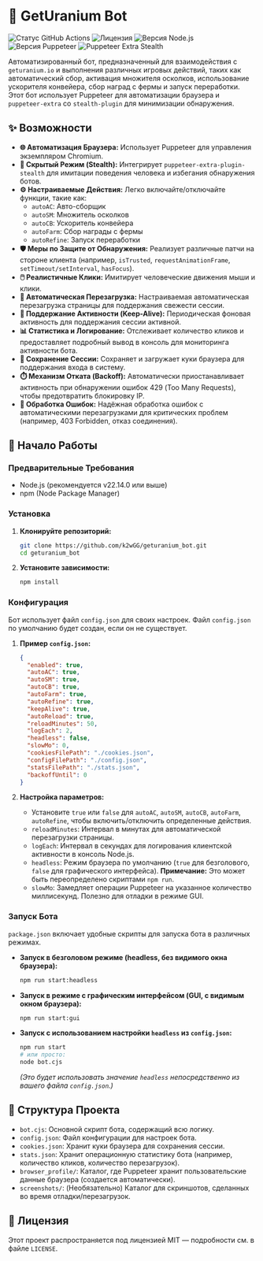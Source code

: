 # 🤖 GetUranium Bot

![Статус GitHub Actions](https://img.shields.io/badge/статус-активен-brightgreen)
![Лицензия](https://img.shields.io/badge/лицензия-MIT-blue.svg)
![Версия Node.js](https://img.shields.io/badge/node-v22.14.0%2B-brightgreen)
![Версия Puppeteer](https://img.shields.io/badge/puppeteer-^22.0.0-blue)
![Puppeteer Extra Stealth](https://img.shields.io/badge/stealth-плагин-lightgrey)

Автоматизированный бот, предназначенный для взаимодействия с `geturanium.io` и выполнения различных игровых действий, таких как автоматический сбор, активация множителя осколков, использование ускорителя конвейера, сбор наград с фермы и запуск переработки. Этот бот использует Puppeteer для автоматизации браузера и `puppeteer-extra` со `stealth-plugin` для минимизации обнаружения.

## ✨ Возможности

* **🌐 Автоматизация Браузера:** Использует Puppeteer для управления экземпляром Chromium.
* **👻 Скрытый Режим (Stealth):** Интегрирует `puppeteer-extra-plugin-stealth` для имитации поведения человека и избегания обнаружения ботов.
* **⚙️ Настраиваемые Действия:** Легко включайте/отключайте функции, такие как:
    * `autoAC`: Авто-сборщик
    * `autoSM`: Множитель осколков
    * `autoCB`: Ускоритель конвейера
    * `autoFarm`: Сбор награды с фермы
    * `autoRefine`: Запуск переработки
* **🛡️ Меры по Защите от Обнаружения:** Реализует различные патчи на стороне клиента (например, `isTrusted`, `requestAnimationFrame`, `setTimeout/setInterval`, `hasFocus`).
* **🖱️ Реалистичные Клики:** Имитирует человеческие движения мыши и клики.
* **🔄 Автоматическая Перезагрузка:** Настраиваемая автоматическая перезагрузка страницы для поддержания свежести сессии.
* **💖 Поддержание Активности (Keep-Alive):** Периодическая фоновая активность для поддержания сессии активной.
* **📊 Статистика и Логирование:** Отслеживает количество кликов и предоставляет подробный вывод в консоль для мониторинга активности бота.
* **🍪 Сохранение Сессии:** Сохраняет и загружает куки браузера для поддержания входа в систему.
* **⏱️ Механизм Отката (Backoff):** Автоматически приостанавливает активность при обнаружении ошибок 429 (Too Many Requests), чтобы предотвратить блокировку IP.
* **🚫 Обработка Ошибок:** Надёжная обработка ошибок с автоматическими перезагрузками для критических проблем (например, 403 Forbidden, отказ соединения).

## 🚀 Начало Работы

### Предварительные Требования

* Node.js (рекомендуется v22.14.0 или выше)
* npm (Node Package Manager)

### Установка

1.  **Клонируйте репозиторий:**

    ```bash
    git clone https://github.com/k2wGG/geturanium_bot.git
    cd geturanium_bot
    ```

2.  **Установите зависимости:**

    ```bash
    npm install
    ```

### Конфигурация

Бот использует файл `config.json` для своих настроек. Файл `config.json` по умолчанию будет создан, если он не существует.

1.  **Пример `config.json`:**

    ```json
    {
      "enabled": true,
      "autoAC": true,
      "autoSM": true,
      "autoCB": true,
      "autoFarm": true,
      "autoRefine": true,
      "keepAlive": true,
      "autoReload": true,
      "reloadMinutes": 50,
      "logEach": 2,
      "headless": false,
      "slowMo": 0,
      "cookiesFilePath": "./cookies.json",
      "configFilePath": "./config.json",
      "statsFilePath": "./stats.json",
      "backoffUntil": 0
    }
    ```

2.  **Настройка параметров:**
    * Установите `true` или `false` для `autoAC`, `autoSM`, `autoCB`, `autoFarm`, `autoRefine`, чтобы включить/отключить определенные действия.
    * `reloadMinutes`: Интервал в минутах для автоматической перезагрузки страницы.
    * `logEach`: Интервал в секундах для логирования клиентской активности в консоль Node.js.
    * `headless`: Режим браузера по умолчанию (`true` для безголового, `false` для графического интерфейса). **Примечание:** Это может быть переопределено скриптами `npm run`.
    * `slowMo`: Замедляет операции Puppeteer на указанное количество миллисекунд. Полезно для отладки в режиме GUI.

### Запуск Бота

`package.json` включает удобные скрипты для запуска бота в различных режимах.

* **Запуск в безголовом режиме (headless, без видимого окна браузера):**
    ```bash
    npm run start:headless
    ```

* **Запуск в режиме с графическим интерфейсом (GUI, с видимым окном браузера):**
    ```bash
    npm run start:gui
    ```

* **Запуск с использованием настройки `headless` из `config.json`:**
    ```bash
    npm run start
    # или просто:
    node bot.cjs
    ```
    *(Это будет использовать значение `headless` непосредственно из вашего файла `config.json`.)*

## 📁 Структура Проекта

* `bot.cjs`: Основной скрипт бота, содержащий всю логику.
* `config.json`: Файл конфигурации для настроек бота.
* `cookies.json`: Хранит куки браузера для сохранения сессии.
* `stats.json`: Хранит операционную статистику бота (например, количество кликов, количество перезагрузок).
* `browser_profile/`: Каталог, где Puppeteer хранит пользовательские данные браузера (создается автоматически).
* `screenshots/`: (Необязательно) Каталог для скриншотов, сделанных во время отладки/перезагрузок.

## 📄 Лицензия

Этот проект распространяется под лицензией MIT — подробности см. в файле `LICENSE`.
